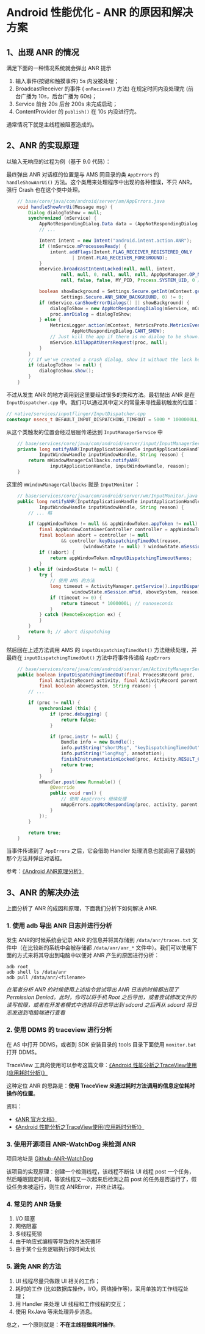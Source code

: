 # Android 性能优化 - ANR 的原因和解决方案

## 1、出现 ANR 的情况

满足下面的一种情况系统就会弹出 ANR 提示

1. 输入事件(按键和触摸事件) 5s 内没被处理；
2. BroadcastReceiver 的事件 ( `onRecieve()` 方法) 在规定时间内没处理完 (前台广播为 10s，后台广播为 60s)；
3. Service 前台 20s 后台 200s 未完成启动；
4. ContentProvider 的 `publish()` 在 10s 内没进行完。

通常情况下就是主线程被阻塞造成的。

## 2、ANR 的实现原理

以输入无响应的过程为例（基于 9.0 代码）：

最终弹出 ANR 对话框的位置是与 AMS 同目录的类 `AppErrors` 的 `handleShowAnrUi()` 方法。这个类用来处理程序中出现的各种错误，不只 ANR，强行 Crash 也在这个类中处理。

```java
    // base/core/java/com/android/server/am/AppErrors.java
    void handleShowAnrUi(Message msg) {
        Dialog dialogToShow = null;
        synchronized (mService) {
            AppNotRespondingDialog.Data data = (AppNotRespondingDialog.Data) msg.obj;
            // ...

            Intent intent = new Intent("android.intent.action.ANR");
            if (!mService.mProcessesReady) {
                intent.addFlags(Intent.FLAG_RECEIVER_REGISTERED_ONLY
                        | Intent.FLAG_RECEIVER_FOREGROUND);
            }
            mService.broadcastIntentLocked(null, null, intent,
                    null, null, 0, null, null, null, AppOpsManager.OP_NONE,
                    null, false, false, MY_PID, Process.SYSTEM_UID, 0 /* TODO: Verify */);

            boolean showBackground = Settings.Secure.getInt(mContext.getContentResolver(),
                    Settings.Secure.ANR_SHOW_BACKGROUND, 0) != 0;
            if (mService.canShowErrorDialogs() || showBackground) {
                dialogToShow = new AppNotRespondingDialog(mService, mContext, data);
                proc.anrDialog = dialogToShow;
            } else {
                MetricsLogger.action(mContext, MetricsProto.MetricsEvent.ACTION_APP_ANR,
                        AppNotRespondingDialog.CANT_SHOW);
                // Just kill the app if there is no dialog to be shown.
                mService.killAppAtUsersRequest(proc, null);
            }
        }
        // If we've created a crash dialog, show it without the lock held
        if (dialogToShow != null) {
            dialogToShow.show();
        }
    }
```

不过从发生 ANR 的地方调用到这里要经过很多的类和方法。最初抛出 ANR 是在 `InputDispatcher.cpp` 中。我们可以通过其中定义的常量来寻找最初触发的位置：

```C++
// native/services/inputflinger/InputDispatcher.cpp
constexpr nsecs_t DEFAULT_INPUT_DISPATCHING_TIMEOUT = 5000 * 1000000LL; // 5 sec
```

从这个类触发的位置会经过层层传递达到 `InputManagerService` 中

```java
    // base/services/core/java/com/android/server/input/InputManagerService.java
    private long notifyANR(InputApplicationHandle inputApplicationHandle,
            InputWindowHandle inputWindowHandle, String reason) {
        return mWindowManagerCallbacks.notifyANR(
                inputApplicationHandle, inputWindowHandle, reason);
    }
```

这里的 `mWindowManagerCallbacks` 就是 `InputMonitor` ：

```java
    // base/services/core/java/com/android/server/wm/InputMonitor.java
    public long notifyANR(InputApplicationHandle inputApplicationHandle,
            InputWindowHandle inputWindowHandle, String reason) {
        // ... 略

        if (appWindowToken != null && appWindowToken.appToken != null) {
            final AppWindowContainerController controller = appWindowToken.getController();
            final boolean abort = controller != null
                    && controller.keyDispatchingTimedOut(reason,
                            (windowState != null) ? windowState.mSession.mPid : -1);
            if (!abort) {
                return appWindowToken.mInputDispatchingTimeoutNanos;
            }
        } else if (windowState != null) {
            try {
                // 使用 AMS 的方法
                long timeout = ActivityManager.getService().inputDispatchingTimedOut(
                        windowState.mSession.mPid, aboveSystem, reason);
                if (timeout >= 0) {
                    return timeout * 1000000L; // nanoseconds
                }
            } catch (RemoteException ex) {
            }
        }
        return 0; // abort dispatching
    }
```

然后回在上述方法调用 AMS 的 `inputDispatchingTimedOut()` 方法继续处理，并最终在 `inputDispatchingTimedOut()` 方法中将事件传递给 `AppErrors`

```java
    // base/services/core/java/com/android/server/am/ActivityManagerService.java
    public boolean inputDispatchingTimedOut(final ProcessRecord proc,
            final ActivityRecord activity, final ActivityRecord parent,
            final boolean aboveSystem, String reason) {
        // ...

        if (proc != null) {
            synchronized (this) {
                if (proc.debugging) {
                    return false;
                }

                if (proc.instr != null) {
                    Bundle info = new Bundle();
                    info.putString("shortMsg", "keyDispatchingTimedOut");
                    info.putString("longMsg", annotation);
                    finishInstrumentationLocked(proc, Activity.RESULT_CANCELED, info);
                    return true;
                }
            }
            mHandler.post(new Runnable() {
                @Override
                public void run() {
                    // 使用 AppErrors 继续处理
                    mAppErrors.appNotResponding(proc, activity, parent, aboveSystem, annotation);
                }
            });
        }

        return true;
    }
```

当事件传递到了 `AppErrors` 之后，它会借助 Handler 处理消息也就调用了最初的那个方法并弹出对话框。

参考：[《Android ANR原理分析》](https://www.cnblogs.com/android-blogs/p/5718302.html)

## 3、ANR 的解决办法

上面分析了 ANR 的成因和原理，下面我们分析下如何解决 ANR. 

### 1. 使用 adb 导出 ANR 日志并进行分析

发生 ANR的时候系统会记录 ANR 的信息并将其存储到 `/data/anr/traces.txt` 文件中（在比较新的系统中会被存储都 `/data/anr/anr_*` 文件中）。我们可以使用下面的方式来将其导出到电脑中以便对 ANR 产生的原因进行分析：

    adb root
    adb shell ls /data/anr
    adb pull /data/anr/<filename>

*在笔者分析 ANR 的时候使用上述指令尝试导出 ANR 日志的时候都出现了 Permission Denied。此时，你可以将手机 Root 之后导出，或者尝试修改文件的读写权限，或者在开发者模式中选择将日志导出到 sdcard 之后再从 sdcard 将日志发送到电脑端进行查看*

### 2. 使用 DDMS 的 traceview 进行分析

在 AS 中打开 DDMS，或者到 SDK 安装目录的 tools 目录下面使用 `monitor.bat` 打开 DDMS。

TraceView 工具的使用可以参考这篇文章：[《Android 性能分析之TraceView使用(应用耗时分析)》](https://blog.csdn.net/android_jianbo/article/details/76608558)

这种定位 ANR 的思路是：**使用 TraceView 来通过耗时方法调用的信息定位耗时操作的位置**。

资料：

- [《ANR 官方文档》](https://developer.android.com/topic/performance/vitals/anr)
- [《Android 性能分析之TraceView使用(应用耗时分析)》](https://blog.csdn.net/android_jianbo/article/details/76608558)

### 3. 使用开源项目 ANR-WatchDog 来检測 ANR

项目地址是 [Github-ANR-WatchDog](https://github.com/SalomonBrys/ANR-WatchDog)

该项目的实现原理：创建一个检测线程，该线程不断往 UI 线程 post 一个任务，然后睡眠固定时间，等该线程又一次起来后检測之前 post 的任务是否运行了，假设任务未被运行，则生成 ANRError，并终止进程。

### 4. 常见的 ANR 场景

1. I/O 阻塞
2. 网络阻塞
3. 多线程死锁
4. 由于响应式编程等导致的方法死循环
5. 由于某个业务逻辑执行的时间太长

### 5. 避免 ANR 的方法

1. UI 线程尽量只做跟 UI 相关的工作；
2. 耗时的工作 (比如数据库操作，I/O，网络操作等)，采用单独的工作线程处理；
3. 用 Handler 来处理 UI 线程和工作线程的交互；
4. 使用 RxJava 等来处理异步消息。

总之，一个原则就是：**不在主线程做耗时操作**。

